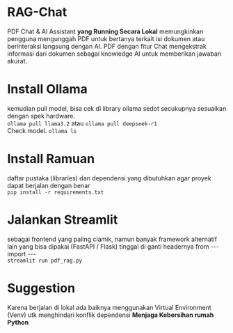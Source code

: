 # RAG-Chat
PDF Chat &amp; AI Assistant **yang Running Secara Lokal** memungkinkan pengguna mengunggah PDF untuk bertanya terkait isi dokumen atau berinteraksi langsung dengan AI. PDF dengan fitur Chat mengekstrak informasi dari dokumen sebagai knowledge AI untuk memberikan jawaban akurat.  

# Install Ollama 
kemudian pull model, bisa cek di library ollama sedot secukupnya sesuaikan dengan spek hardware.<br>
```ollama pull llama3.2``` atau ```ollama pull deepseek-r1``` <br>
Check model. 
```ollama ls```

# Install Ramuan
daftar pustaka (libraries) dan dependensi yang dibutuhkan agar proyek dapat berjalan dengan benar<br>
```pip install -r requirements.txt```

# Jalankan Streamlit
sebagai frontend yang paling ciamik, namun banyak framework alternatif lain yang bisa dipakai (FastAPI / Flask) tinggal di ganti headernya from --- import ---<br>
```streamlit run pdf_rag.py```

# Suggestion 
Karena berjalan di lokal ada baiknya menggunakan Virtual Environment (Venv) utk menghindari konflik dependensi **Menjaga Kebersihan rumah   Python**
